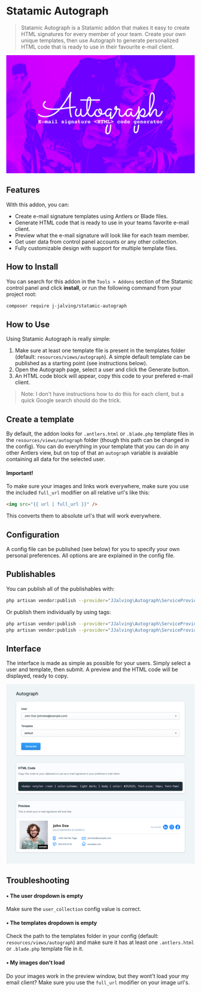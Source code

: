 # Statamic Autograph

> Statamic Autograph is a Statamic addon that makes it easy to create HTML signatures
> for every member of your team. Create your own unique templates, then use Autograph
> to generate personalized HTML code that is ready to use in their favourite e-mail
> client. 

![alt text](https://github.com/j-jalving/statamic-autograph/blob/main/product.png?raw=true)

## Features

With this addon, you can:

- Create e-mail signature templates using Antlers or Blade files.
- Generate HTML code that is ready to use in your teams favorite e-mail client.
- Preview what the e-mail signature will look like for each team member.
- Get user data from control panel accounts or any other collection.
- Fully customizable design with support for multiple template files.

## How to Install

You can search for this addon in the `Tools > Addons` section of the Statamic control panel and click **install**, or run the following command from your project root:

``` bash
composer require j-jalving/statamic-autograph
```

## How to Use

Using Statamic Autograph is really simple:

1. Make sure at least one template file is present in the templates folder (default: `resources/views/autograph`). A simple default template can be published as a starting point (see instructions below).
2. Open the Autograph page, select a user and click the Generate button.
3. An HTML code block will appear, copy this code to your prefered e-mail client. 
  
> Note: I don't have instructions how to do this for each client, but a quick Google search should do the trick.

## Create a template

By default, the addon looks for `.antlers.html` or `.blade.php` template files in the `resources/views/autograph` folder (though this path can be changed in the config). You can do everything in your template that you can do in any other Antlers view, but on top of that an `autograph` variable is avaiable containing all data for the selected user.

#### Important!
To make sure your images and links work everywhere, make sure you use the included `full_url` modifier on all relative url's like this: 

```html
<img src="{{ url | full_url }}" />
```

This converts them to absolute url's that will work everywhere. 


## Configuration

A config file can be published (see below) for you to specify your own personal preferences. All options are are explained in the config file.

## Publishables

You can publish all of the publishables with:

```sh
php artisan vendor:publish --provider="JJalving\Autograph\ServiceProvider"
```

Or publish them individually by using tags:

```sh
php artisan vendor:publish --provider="JJalving\Autograph\ServiceProvider" --tag="config"
php artisan vendor:publish --provider="JJalving\Autograph\ServiceProvider" --tag="templates"
```

## Interface

The interface is made as simple as possible for your users. Simply select a user and template, then submit. A preview and the HTML code will be displayed, ready to copy.

![alt text](https://github.com/j-jalving/statamic-autograph/blob/main/screenshot.png?raw=true)


## Troubleshooting

#### • The user dropdown is empty
Make sure the `user_collection` config value is correct.

#### • The templates dropdown is empty
Check the path to the templates folder in your config (default: `resources/views/autograph`) and make sure it has at least one `.antlers.html` or `.blade.php` template file in it. 

#### • My images don't load
Do your images work in the preview window, but they wont't load your my email client? Make sure you use the `full_url` modifier on your image url's.
